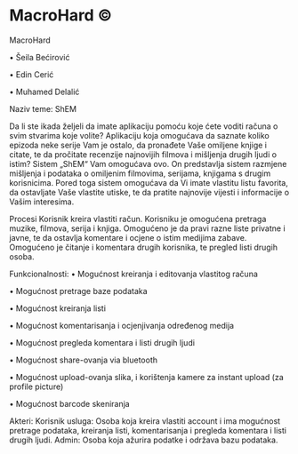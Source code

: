# MacroHard ©

MacroHard 

•	Šeila Bećirović

•	Edin Cerić

•	Muhamed Delalić

Naziv teme: ShEM

Da li ste ikada željeli da imate aplikaciju pomoću koje ćete voditi računa o svim stvarima koje volite? Aplikaciju koja omogućava da saznate koliko epizoda neke serije Vam je ostalo, da pronađete Vaše omiljene knjige i citate, te da pročitate recenzije najnovijih filmova i mišljenja drugih ljudi o istim? Sistem „ShEM“  Vam omogućava ovo. On predstavlja sistem razmjene mišljenja i podataka o omiljenim filmovima, serijama, knjigama s drugim korisnicima. Pored toga sistem omogućava da Vi imate vlastitu listu favorita, da ostavljate Vaše vlastite utiske, te da pratite najnovije vijesti i informacije o Vašim interesima.

Procesi 
Korisnik kreira vlastiti račun. Korisniku je omogućena pretraga muzike, filmova, serija i knjiga. Omogućeno je da pravi razne liste privatne i javne, te da ostavlja komentare i ocjene o istim medijima zabave. Omogućeno je čitanje i komentara drugih korisnika, te pregled listi drugih osoba.

Funkcionalnosti:
•	Mogućnost kreiranja i editovanja vlastitog računa

•	Mogućnost pretrage baze podataka

•	Mogućnost kreiranja listi

•	Mogućnost komentarisanja i ocjenjivanja određenog medija

•	Mogućnost pregleda komentara i listi drugih ljudi

•	Mogućnost share-ovanja via bluetooth

•	Mogućnost upload-ovanja slika, i korištenja kamere za instant upload (za profile picture)

•	Mogućnost barcode skeniranja

Akteri:
Korisnik usluga: Osoba koja kreira vlastiti account i ima mogućnost pretrage podataka, kreiranja listi, komentarisanja i pregleda komentara i listi drugih ljudi.
Admin: Osoba koja ažurira podatke i održava bazu podataka.

